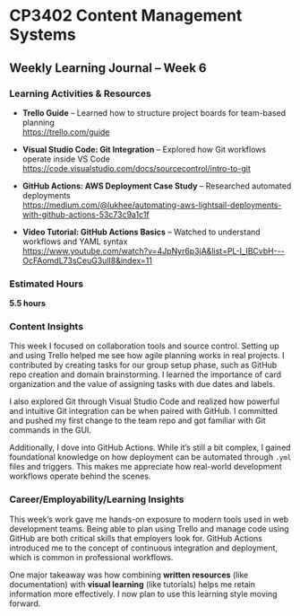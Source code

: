# CP3402 Content Management Systems  
## Weekly Learning Journal – Week 6

### Learning Activities & Resources

- **Trello Guide** – Learned how to structure project boards for team-based planning  
  https://trello.com/guide

- **Visual Studio Code: Git Integration** – Explored how Git workflows operate inside VS Code  
  https://code.visualstudio.com/docs/sourcecontrol/intro-to-git

- **GitHub Actions: AWS Deployment Case Study** – Researched automated deployments  
  https://medium.com/@lukhee/automating-aws-lightsail-deployments-with-github-actions-53c73c9a1c1f

- **Video Tutorial: GitHub Actions Basics** – Watched to understand workflows and YAML syntax  
  https://www.youtube.com/watch?v=4JpNyr6p3jA&list=PL-I_IBCvbH---OcFAomdL73sCeuG3ulI8&index=11

### Estimated Hours

**5.5 hours**

### Content Insights

This week I focused on collaboration tools and source control. Setting up and using Trello helped me see how agile planning works in real projects. I contributed by creating tasks for our group setup phase, such as GitHub repo creation and domain brainstorming. I learned the importance of card organization and the value of assigning tasks with due dates and labels.

I also explored Git through Visual Studio Code and realized how powerful and intuitive Git integration can be when paired with GitHub. I committed and pushed my first change to the team repo and got familiar with Git commands in the GUI.

Additionally, I dove into GitHub Actions. While it’s still a bit complex, I gained foundational knowledge on how deployment can be automated through `.yml` files and triggers. This makes me appreciate how real-world development workflows operate behind the scenes.

### Career/Employability/Learning Insights

This week’s work gave me hands-on exposure to modern tools used in web development teams. Being able to plan using Trello and manage code using GitHub are both critical skills that employers look for. GitHub Actions introduced me to the concept of continuous integration and deployment, which is common in professional workflows.

One major takeaway was how combining **written resources** (like documentation) with **visual learning** (like tutorials) helps me retain information more effectively. I now plan to use this learning style moving forward.


